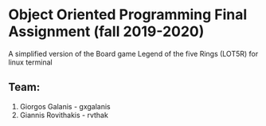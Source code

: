 # Object Oriented Programming Final Assignment (fall 2019-2020)

A simplified version of the Board game Legend of the five Rings (LOT5R) for linux terminal

## Team:
1) Giorgos Galanis - gxgalanis
2) Giannis Rovithakis - rvthak 

